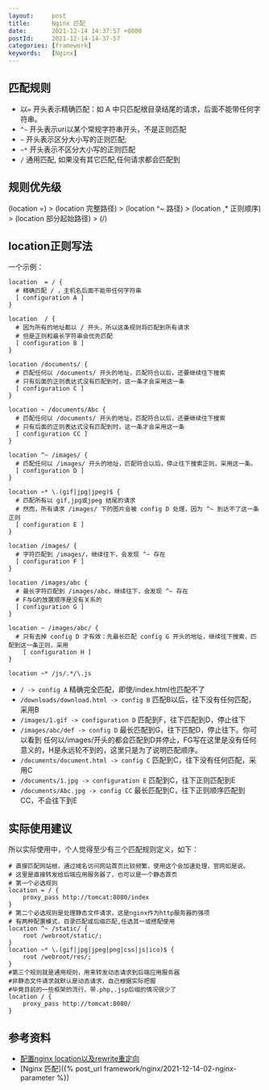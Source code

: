 ```yaml
---
layout:     post
title:      Nginx 匹配
date:       2021-12-14 14:37:57 +0800
postId:     2021-12-14-14-37-57
categories: [framework]
keywords:   [Nginx]
---
```


## 匹配规则
* 以`=` 开头表示精确匹配：如 A 中只匹配根目录结尾的请求，后面不能带任何字符串。
* `^~` 开头表示uri以某个常规字符串开头，不是正则匹配
* `~` 开头表示区分大小写的正则匹配;
* `~*` 开头表示不区分大小写的正则匹配
* `/` 通用匹配, 如果没有其它匹配,任何请求都会匹配到

## 规则优先级
(location =) > (location 完整路径) > (location ^~ 路径) > (location ,* 正则顺序) > (location 部分起始路径) > (/)

## location正则写法
一个示例：
```
location  = / {
  # 精确匹配 / ，主机名后面不能带任何字符串
  [ configuration A ] 
}

location  / {
  # 因为所有的地址都以 / 开头，所以这条规则将匹配到所有请求
  # 但是正则和最长字符串会优先匹配
  [ configuration B ] 
}

location /documents/ {
  # 匹配任何以 /documents/ 开头的地址，匹配符合以后，还要继续往下搜索
  # 只有后面的正则表达式没有匹配到时，这一条才会采用这一条
  [ configuration C ] 
}

location ~ /documents/Abc {
  # 匹配任何以 /documents/ 开头的地址，匹配符合以后，还要继续往下搜索
  # 只有后面的正则表达式没有匹配到时，这一条才会采用这一条
  [ configuration CC ] 
}

location ^~ /images/ {
  # 匹配任何以 /images/ 开头的地址，匹配符合以后，停止往下搜索正则，采用这一条。
  [ configuration D ] 
}

location ~* \.(gif|jpg|jpeg)$ {
  # 匹配所有以 gif,jpg或jpeg 结尾的请求
  # 然而，所有请求 /images/ 下的图片会被 config D 处理，因为 ^~ 到达不了这一条正则
  [ configuration E ] 
}

location /images/ {
  # 字符匹配到 /images/，继续往下，会发现 ^~ 存在
  [ configuration F ] 
}

location /images/abc {
  # 最长字符匹配到 /images/abc，继续往下，会发现 ^~ 存在
  # F与G的放置顺序是没有关系的
  [ configuration G ] 
}

location ~ /images/abc/ {
  # 只有去掉 config D 才有效：先最长匹配 config G 开头的地址，继续往下搜索，匹配到这一条正则，采用
    [ configuration H ] 
}

location ~* /js/.*/\.js
```

* `/ -> config A` 精确完全匹配，即使/index.html也匹配不了
* `/downloads/download.html -> config B` 匹配B以后，往下没有任何匹配，采用B
* `/images/1.gif -> configuration D` 匹配到F，往下匹配到D，停止往下
* `/images/abc/def -> config D` 最长匹配到G，往下匹配D，停止往下。你可以看到 任何以/images/开头的都会匹配到D并停止，FG写在这里是没有任何意义的，H是永远轮不到的，这里只是为了说明匹配顺序。
* `/documents/document.html -> config C` 匹配到C，往下没有任何匹配，采用C
* `/documents/1.jpg -> configuration E` 匹配到C，往下正则匹配到E
* `/documents/Abc.jpg -> config CC` 最长匹配到C，往下正则顺序匹配到CC，不会往下到E

## 实际使用建议

所以实际使用中，个人觉得至少有三个匹配规则定义，如下：
```
# 直接匹配网站根，通过域名访问网站首页比较频繁，使用这个会加速处理，官网如是说。
# 这里是直接转发给后端应用服务器了，也可以是一个静态首页
# 第一个必选规则
location = / {
    proxy_pass http://tomcat:8080/index
}
# 第二个必选规则是处理静态文件请求，这是nginx作为http服务器的强项
# 有两种配置模式，目录匹配或后缀匹配,任选其一或搭配使用
location ^~ /static/ {
    root /webroot/static/;
}
location ~* \.(gif|jpg|jpeg|png|css|js|ico)$ {
    root /webroot/res/;
}
#第三个规则就是通用规则，用来转发动态请求到后端应用服务器
#非静态文件请求就默认是动态请求，自己根据实际把握
#毕竟目前的一些框架的流行，带.php,.jsp后缀的情况很少了
location / {
    proxy_pass http://tomcat:8080/
}
```

## 参考资料
* [配置nginx location以及rewrite重定向](https://www.jianshu.com/p/c0e2673272f6)
* [Nginx 匹配]({% post_url framework/nginx/2021-12-14-02-nginx-parameter %})
